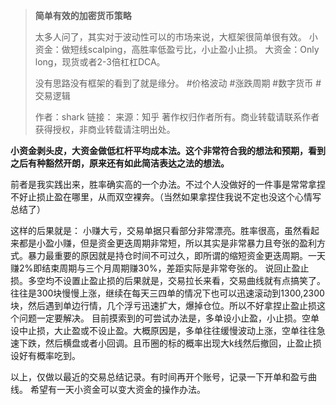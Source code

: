 > **简单有效的加密货币策略**
> 
> 太多人问了，其实对于波动性可以的市场来说，大框架很简单很有效。
> 小资金：做短线scalping，高胜率低盈亏比，小止盈小止损。
> 大资金：Only long，现货或者2-3倍杠杠DCA。
> 
> 没有思路没有框架的看到了就是缘分。
> #价格波动 #涨跌周期 #数字货币 #交易逻辑
> 
> 
> 作者：shark
> 链接：
> 来源：知乎
> 著作权归作者所有。商业转载请联系作者获得授权，非商业转载请注明出处。

**小资金剥头皮，大资金做低杠杆平均成本法。这个非常符合我的想法和预期，看到之后有种豁然开朗，原来还有如此简洁表达之法的想法。**

前者是我实践出来，胜率确实高的一个办法。不过个人没做好的一件事是常常拿捏不好止损止盈在哪里，从而双空裸奔。（当然如果拿捏住我说不定也没这个心情写总结了）

这样的后果就是：
小赚大亏，交易单据只看部分非常漂亮。胜率很高，虽然看起来都是小盈小赚，但是资金更迭周期非常短，所以其实是非常暴力且夸张的盈利方式。暴力最重要的原因就是持仓时间不可过久，即所谓的缩短资金更迭周期。一天赚2%即结束周期与三个月周期赚30%，差距实际是非常夸张的。
说回止盈止损。多空均不设置止盈止损的后果就是，交易拉长来看，交易曲线就有点搞笑了。往往是300块慢慢上涨，继续在每天三四单的情况下也可以迅速滚动到1300,2300块，然后遇到单边行情，几个浮亏迅速扩大，爆掉仓位。所以不好拿捏止盈止损这个问题一定要解决。
目前摸索到的可尝试办法是，多单设小止盈，小止损。空单设中止损，大止盈或不设止盈。大概原因是，多单往往缓慢波动上涨，空单往往急速下跌，然后横盘或者小回调。且币圈的标的概率出现大k线然后撤回，止盈止损设好有概率吃到。

以上，仅做以最近的交易总结记录。有时间再开个账号，记录一下开单和盈亏曲线。
希望有一天小资金可以变大资金的操作办法。

